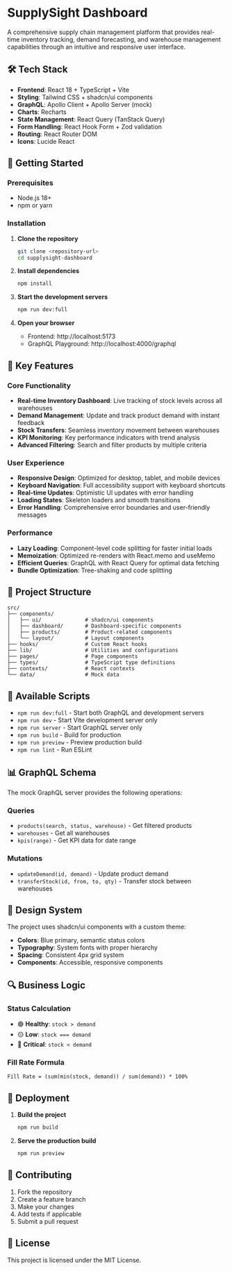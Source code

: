 # SupplySight Dashboard

A comprehensive supply chain management platform that provides real-time inventory tracking, demand forecasting, and warehouse management capabilities through an intuitive and responsive user interface.


## 🛠️ Tech Stack

- **Frontend**: React 18 + TypeScript + Vite
- **Styling**: Tailwind CSS + shadcn/ui components
- **GraphQL**: Apollo Client + Apollo Server (mock)
- **Charts**: Recharts
- **State Management**: React Query (TanStack Query)
- **Form Handling**: React Hook Form + Zod validation
- **Routing**: React Router DOM
- **Icons**: Lucide React

## 🚀 Getting Started

### Prerequisites

- Node.js 18+
- npm or yarn

### Installation

1. **Clone the repository**

   ```bash
   git clone <repository-url>
   cd supplysight-dashboard
   ```

2. **Install dependencies**

   ```bash
   npm install
   ```

3. **Start the development servers**

   ```bash
   npm run dev:full
   ```

4. **Open your browser**
   - Frontend: http://localhost:5173
   - GraphQL Playground: http://localhost:4000/graphql

## 🎯 Key Features

### Core Functionality

- **Real-time Inventory Dashboard**: Live tracking of stock levels across all warehouses
- **Demand Management**: Update and track product demand with instant feedback
- **Stock Transfers**: Seamless inventory movement between warehouses
- **KPI Monitoring**: Key performance indicators with trend analysis
- **Advanced Filtering**: Search and filter products by multiple criteria

### User Experience

- **Responsive Design**: Optimized for desktop, tablet, and mobile devices
- **Keyboard Navigation**: Full accessibility support with keyboard shortcuts
- **Real-time Updates**: Optimistic UI updates with error handling
- **Loading States**: Skeleton loaders and smooth transitions
- **Error Handling**: Comprehensive error boundaries and user-friendly messages

### Performance

- **Lazy Loading**: Component-level code splitting for faster initial loads
- **Memoization**: Optimized re-renders with React.memo and useMemo
- **Efficient Queries**: GraphQL with React Query for optimal data fetching
- **Bundle Optimization**: Tree-shaking and code splitting

## 📁 Project Structure

```
src/
├── components/
│   ├── ui/              # shadcn/ui components
│   ├── dashboard/       # Dashboard-specific components
│   ├── products/        # Product-related components
│   └── layout/          # Layout components
├── hooks/               # Custom React hooks
├── lib/                 # Utilities and configurations
├── pages/               # Page components
├── types/               # TypeScript type definitions
├── contexts/            # React contexts
└── data/                # Mock data
```

## 🔧 Available Scripts

- `npm run dev:full` - Start both GraphQL and development servers
- `npm run dev` - Start Vite development server only
- `npm run server` - Start GraphQL server only
- `npm run build` - Build for production
- `npm run preview` - Preview production build
- `npm run lint` - Run ESLint

## 📊 GraphQL Schema

The mock GraphQL server provides the following operations:

### Queries

- `products(search, status, warehouse)` - Get filtered products
- `warehouses` - Get all warehouses
- `kpis(range)` - Get KPI data for date range

### Mutations

- `updateDemand(id, demand)` - Update product demand
- `transferStock(id, from, to, qty)` - Transfer stock between warehouses

## 🎨 Design System

The project uses shadcn/ui components with a custom theme:

- **Colors**: Blue primary, semantic status colors
- **Typography**: System fonts with proper hierarchy
- **Spacing**: Consistent 4px grid system
- **Components**: Accessible, responsive components

## 🔍 Business Logic

### Status Calculation

- 🟢 **Healthy**: `stock > demand`
- 🟡 **Low**: `stock === demand`
- 🔴 **Critical**: `stock < demand`

### Fill Rate Formula

```
Fill Rate = (sum(min(stock, demand)) / sum(demand)) * 100%
```

## 🚀 Deployment

1. **Build the project**

   ```bash
   npm run build
   ```

2. **Serve the production build**
   ```bash
   npm run preview
   ```

## 🤝 Contributing

1. Fork the repository
2. Create a feature branch
3. Make your changes
4. Add tests if applicable
5. Submit a pull request

## 📝 License

This project is licensed under the MIT License.
